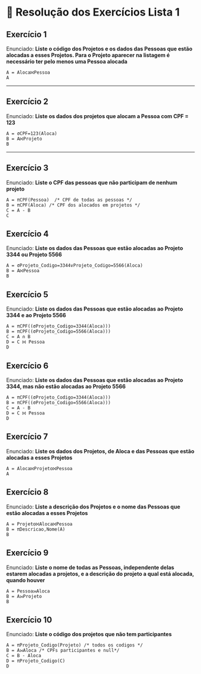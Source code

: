 # 📝 Resolução dos Exercícios Lista 1

## Exercício 1

Enunciado: <b> Liste o código dos Projetos e os dados das Pessoas que estão alocadas a esses Projetos.
Para o Projeto aparecer na listagem é necessário ter pelo menos uma Pessoa alocada </b>

```
A = Aloca⨝Pessoa
A
```

---

## Exercício 2

Enunciado: <b> Liste os dados dos projetos que alocam a Pessoa com CPF = 123 </b>

```
A = σCPF=123(Aloca)
B = A⨝Projeto
B
```

---

## Exercício 3

Enunciado: <b> Liste o CPF das pessoas que não participam de nenhum projeto </b>

```
A = πCPF(Pessoa)  /* CPF de todas as pessoas */
B = πCPF(Aloca) /* CPF dos alocados em projetos */
C = A - B
C
```

## Exercício 4

Enunciado: <b> Liste os dados das Pessoas que estão alocadas ao Projeto 3344 ou Projeto 5566 </b>

```
A = σProjeto_Codigo=3344∨Projeto_Codigo=5566(Aloca)
B = A⨝Pessoa
B
```

## Exercício 5

Enunciado: <b> Liste os dados das Pessoas que estão alocadas ao Projeto 3344 e ao Projeto 5566 </b>

```
A = πCPF((σProjeto_Codigo=3344(Aloca)))
B = πCPF((σProjeto_Codigo=5566(Aloca)))
C = A ∩ B
D = C ⨝ Pessoa
D
```

## Exercício 6

Enunciado: <b> Liste os dados das Pessoas que estão alocadas ao Projeto 3344, mas não estão alocadas
ao Projeto 5566 </b>

```
A = πCPF((σProjeto_Codigo=3344(Aloca)))
B = πCPF((σProjeto_Codigo=5566(Aloca)))
C = A - B
D = C ⨝ Pessoa
D
```

## Exercício 7

Enunciado: <b> Liste os dados dos Projetos, de Aloca e das Pessoas que estão alocadas a esses Projetos </b>

```
A = Aloca⨝Projeto⨝Pessoa
A
```

## Exercício 8

Enunciado: <b> Liste a descrição dos Projetos e o nome das Pessoas que estão alocadas a esses Projetos </b>

```
A = Projeto⨝Aloca⨝Pessoa
B = πDescricao,Nome(A)
B
```

## Exercício 9

Enunciado: <b> Liste o nome de todas as Pessoas, independente delas estarem alocadas a projetos, e a descrição do projeto a qual está alocada, quando houver </b>

```
A = Pessoa⟕Aloca
B = A⟕Projeto
B
```

## Exercício 10

Enunciado: <b> Liste o código dos projetos que não tem participantes </b>

```
A = πProjeto_Codigo(Projeto) /* todos os codigos */
B = A⟕Aloca /* CPFs participantes e null*/
C = B - Aloca
D = πProjeto_Codigo(C)
D
```
